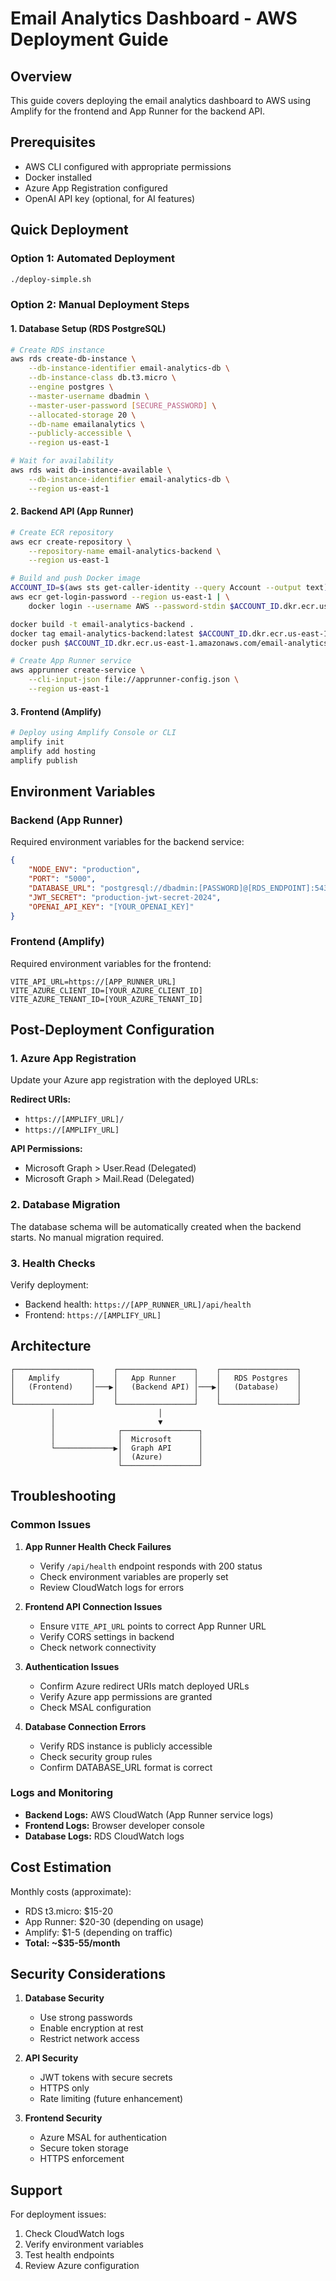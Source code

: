 # Email Analytics Dashboard - AWS Deployment Guide

## Overview
This guide covers deploying the email analytics dashboard to AWS using Amplify for the frontend and App Runner for the backend API.

## Prerequisites
- AWS CLI configured with appropriate permissions
- Docker installed
- Azure App Registration configured
- OpenAI API key (optional, for AI features)

## Quick Deployment

### Option 1: Automated Deployment
```bash
./deploy-simple.sh
```

### Option 2: Manual Deployment Steps

#### 1. Database Setup (RDS PostgreSQL)
```bash
# Create RDS instance
aws rds create-db-instance \
    --db-instance-identifier email-analytics-db \
    --db-instance-class db.t3.micro \
    --engine postgres \
    --master-username dbadmin \
    --master-user-password [SECURE_PASSWORD] \
    --allocated-storage 20 \
    --db-name emailanalytics \
    --publicly-accessible \
    --region us-east-1

# Wait for availability
aws rds wait db-instance-available \
    --db-instance-identifier email-analytics-db \
    --region us-east-1
```

#### 2. Backend API (App Runner)
```bash
# Create ECR repository
aws ecr create-repository \
    --repository-name email-analytics-backend \
    --region us-east-1

# Build and push Docker image
ACCOUNT_ID=$(aws sts get-caller-identity --query Account --output text)
aws ecr get-login-password --region us-east-1 | \
    docker login --username AWS --password-stdin $ACCOUNT_ID.dkr.ecr.us-east-1.amazonaws.com

docker build -t email-analytics-backend .
docker tag email-analytics-backend:latest $ACCOUNT_ID.dkr.ecr.us-east-1.amazonaws.com/email-analytics-backend:latest
docker push $ACCOUNT_ID.dkr.ecr.us-east-1.amazonaws.com/email-analytics-backend:latest

# Create App Runner service
aws apprunner create-service \
    --cli-input-json file://apprunner-config.json \
    --region us-east-1
```

#### 3. Frontend (Amplify)
```bash
# Deploy using Amplify Console or CLI
amplify init
amplify add hosting
amplify publish
```

## Environment Variables

### Backend (App Runner)
Required environment variables for the backend service:

```json
{
    "NODE_ENV": "production",
    "PORT": "5000",
    "DATABASE_URL": "postgresql://dbadmin:[PASSWORD]@[RDS_ENDPOINT]:5432/emailanalytics",
    "JWT_SECRET": "production-jwt-secret-2024",
    "OPENAI_API_KEY": "[YOUR_OPENAI_KEY]"
}
```

### Frontend (Amplify)
Required environment variables for the frontend:

```
VITE_API_URL=https://[APP_RUNNER_URL]
VITE_AZURE_CLIENT_ID=[YOUR_AZURE_CLIENT_ID]
VITE_AZURE_TENANT_ID=[YOUR_AZURE_TENANT_ID]
```

## Post-Deployment Configuration

### 1. Azure App Registration
Update your Azure app registration with the deployed URLs:

**Redirect URIs:**
- `https://[AMPLIFY_URL]/`
- `https://[AMPLIFY_URL]`

**API Permissions:**
- Microsoft Graph > User.Read (Delegated)
- Microsoft Graph > Mail.Read (Delegated)

### 2. Database Migration
The database schema will be automatically created when the backend starts. No manual migration required.

### 3. Health Checks
Verify deployment:
- Backend health: `https://[APP_RUNNER_URL]/api/health`
- Frontend: `https://[AMPLIFY_URL]`

## Architecture

```
┌─────────────────┐    ┌─────────────────┐    ┌─────────────────┐
│   Amplify       │    │   App Runner    │    │   RDS Postgres  │
│   (Frontend)    │───▶│   (Backend API) │───▶│   (Database)    │
│                 │    │                 │    │                 │
└─────────────────┘    └─────────────────┘    └─────────────────┘
         │                       │
         │                       ▼
         │              ┌─────────────────┐
         │              │  Microsoft      │
         └─────────────▶│  Graph API      │
                        │  (Azure)        │
                        └─────────────────┘
```

## Troubleshooting

### Common Issues

1. **App Runner Health Check Failures**
   - Verify `/api/health` endpoint responds with 200 status
   - Check environment variables are properly set
   - Review CloudWatch logs for errors

2. **Frontend API Connection Issues**
   - Ensure `VITE_API_URL` points to correct App Runner URL
   - Verify CORS settings in backend
   - Check network connectivity

3. **Authentication Issues**
   - Confirm Azure redirect URIs match deployed URLs
   - Verify Azure app permissions are granted
   - Check MSAL configuration

4. **Database Connection Errors**
   - Verify RDS instance is publicly accessible
   - Check security group rules
   - Confirm DATABASE_URL format is correct

### Logs and Monitoring

- **Backend Logs:** AWS CloudWatch (App Runner service logs)
- **Frontend Logs:** Browser developer console
- **Database Logs:** RDS CloudWatch logs

## Cost Estimation

Monthly costs (approximate):
- RDS t3.micro: $15-20
- App Runner: $20-30 (depending on usage)
- Amplify: $1-5 (depending on traffic)
- **Total: ~$35-55/month**

## Security Considerations

1. **Database Security**
   - Use strong passwords
   - Enable encryption at rest
   - Restrict network access

2. **API Security**
   - JWT tokens with secure secrets
   - HTTPS only
   - Rate limiting (future enhancement)

3. **Frontend Security**
   - Azure MSAL for authentication
   - Secure token storage
   - HTTPS enforcement

## Support

For deployment issues:
1. Check CloudWatch logs
2. Verify environment variables
3. Test health endpoints
4. Review Azure configuration